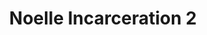 ---
title: Noelle Incarceration 2
categories: ['incarceration']
contributors: terri and noelle
excerpt: >
  " ... [T]he telephone rings and I jump over people to answer it. I grab the receiver and cannot find my voice. Everyone in the room begins to cry, but then I hear myself say, ‘hello,’ and that’s when I realize life has begun again."
image: noelle-incarceration-2-web.jpg
featured: true
featured_order: 10
---